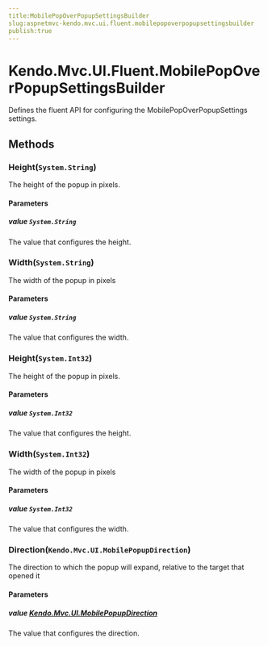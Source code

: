 ```yaml
---
title:MobilePopOverPopupSettingsBuilder
slug:aspnetmvc-kendo.mvc.ui.fluent.mobilepopoverpopupsettingsbuilder
publish:true
---
```


# Kendo.Mvc.UI.Fluent.MobilePopOverPopupSettingsBuilder
Defines the fluent API for configuring the MobilePopOverPopupSettings settings.



## Methods

### Height(`System.String`)
The height of the popup in pixels.


#### Parameters

##### value `System.String`
The value that configures the height.





### Width(`System.String`)
The width of the popup in pixels


#### Parameters

##### value `System.String`
The value that configures the width.





### Height(`System.Int32`)
The height of the popup in pixels.


#### Parameters

##### value `System.Int32`
The value that configures the height.





### Width(`System.Int32`)
The width of the popup in pixels


#### Parameters

##### value `System.Int32`
The value that configures the width.





### Direction(`Kendo.Mvc.UI.MobilePopupDirection`)
The direction to which the popup will expand, relative to the target that opened it


#### Parameters

##### value [Kendo.Mvc.UI.MobilePopupDirection](/api/wrappers/aspnet-mvc/Kendo.Mvc.UI/MobilePopupDirection)
The value that configures the direction.






 
